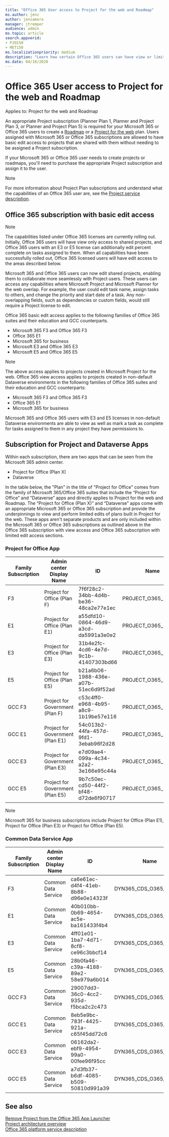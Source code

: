 ```yaml
---
title: "Office 365 User access to Project for the web and Roadmap"
ms.author: jenz
author: jenzamora
manager: jtremper
audience: admin
ms.topic: article
search.appverid: 
- PJO150
- MET150
ms.localizationpriority: medium
description: "Learn how certain Office 365 users can have view or limited edit access to Project for the web and Roadmap"
ms.date: 04/10/2020
---
```


# Office 365 User access to Project for the web and Roadmap

Applies to: Project for the web and Roadmap

An appropriate Project subscription (Planner Plan 1, Planner and Project Plan 3, or Planner and Project Plan 5) is required for your Microsoft 365 or Office 365 users to create a  [Roadmap](https://support.office.com/article/Video-Welcome-to-Roadmap-57764149-51b8-468f-a50d-9ea6a4fd835a) or a [Project for the web](https://go.microsoft.com/fwlink/?linkid=2108301) plan. Users assigned with Microsoft 365 or Office 365 subscriptions are allowed to have basic edit access to projects that are shared with them without needing to be assigned a Project subscription.

If your Microsoft 365 or Office 365 user needs to create projects or roadmaps, you'll need to purchase the appropriate Project subscription and assign it to the user.

> [!Note] 
> For more information about Project Plan subscriptions and understand what the capabilities of an Office 365 user are, see the [Project service description](/office365/servicedescriptions/project-online-service-description/project-online-service-description).

## Office 365 subscription with basic edit access

> [!Note] 
> The capabilities listed under Office 365 licenses are currently rolling out. Initially, Office 365 users will have view only access to shared projects, and Office 365 users with an E3 or E5 license can additionally edit percent complete on tasks assigned to them. When all capabilities have been successfully rolled out, Office 365 licensed users will have edit access to the areas described below.

Microsoft 365 and Office 365 users can now edit shared projects, enabling them to collaborate more seamlessly with Project users. These users can access any capabilities where Microsoft Project and Microsoft Planner for the web overlap. For example, the user could edit task name, assign tasks to others, and change the priority and start date of a task. Any non-overlapping fields, such as dependencies or custom fields, would still require a Project license to edit. 

Office 365 basic edit access applies to the following families of Office 365 suites and their education and GCC counterparts.

- Microsoft 365 F3 and Office 365 F3  
- Office 365 E1 
- Microsoft 365 for business 
- Microsoft E3 and Office 365 E3
- Microsoft E5 and Office 365 E5

> [!Note]
> The above access applies to projects created in Microsoft Project for the web. Office 365 view access applies to projects created in non-default Dataverse environments in the following families of Office 365 suites and their education and GCC counterparts: 
> - Microsoft 365 F3 and Office 365 F3  
> - Office 365 E1 
> - Microsoft 365 for business
> <p>Microsoft 365 and Office 365 users with E3 and E5 licenses in non-default Dataverse environments are able to view as well as mark a task as complete for tasks assigned to them in any project they have permissions to.

## Subscription for Project and Dataverse Apps  

Within each subscription, there are two apps that can be seen from the Microsoft 365 admin center.

- Project for Office (Plan X)
- Dataverse

In the table below, the "Plan" in the title of "Project for Office" comes from the family of Microsoft 365/Office 365 suites that include the “Project for Office” and “Dataverse” apps and directly applies to Project for the web and Roadmap. The “Project for Office (Plan X)” and “Dataverse” apps come with an appropriate Microsoft 365 or Office 365 subscription and provide the underpinnings to view and perform limited edits of plans built in Project for the web. These apps aren't separate products and are only included within the Microsoft 365 or Office 365 subscriptions as outlined above in the Office 365 subscription with view access and Office 365 subscription with limited edit access sections.


### Project for Office App

| Family Subscription | Admin center Display Name | ID | Name |
| --- | --- | --- | --- |
| F3 | Project for Office (Plan F) | 7f6f28c2-34bb-4d4b-be36-48ca2e77e1ec | PROJECT\_O365\_F3 |
| E1 | Project for Office (Plan E1) | a55dfd10-0864-46d9-a3cd-da5991a3e0e2 | PROJECT\_O365\_P1 |
| E3 | Project for Office (Plan E3) | 31b4e2fc-4cd6-4e7d-9c1b-41407303bd66 | PROJECT\_O365\_P2 |
| E5 | Project for Office (Plan E5) | b21a6b06-1988-436e-a07b-51ec6d9f52ad | PROJECT\_O365\_P3 |
| GCC F3 | Project for Government (Plan F) | c53c4ff0-e968-4b95-a8c9-1b19be57e116 | PROJECT\_O365\_F3\_GOV |
| GCC E1 | Project for Government (Plan E1) | 54c013b2-44fa-457d-9fd1-3ebab96f2d28 | PROJECT\_O365\_P1\_GOV |
| GCC E3 | Project for Government (Plan E3) | e7d09ae4-099a-4c34-a2a2-3e166e95c44a | PROJECT\_O365\_P2\_GOV |
| GCC E5 | Project for Government (Plan E5) | 9b7c50ec-cd50-44f2-bf48-d72de6f90717 | PROJECT\_O365\_P3\_GOV |

> [!NOTE]
> Microsoft 365 for business subscriptions include Project for Office (Plan E1), Project for Office (Plan E3) or Project for Office (Plan E5).

### Common Data Service App

| Family Subscription | Admin center Display Name | ID | Name |
| --- | --- | --- | --- |
| F3 | Common Data Service | ca6e61ec-d4f4-41eb-8b88-d96e0e14323f | DYN365\_CDS\_O365\_F1 |
| E1 | Common Data Service | 40b010bb-0b69-4654-ac5e-ba161433f4b4 | DYN365\_CDS\_O365\_P1 |
| E3 | Common Data Service | 4ff01e01-1ba7-4d71-8cf8-ce96c3bbcf14 | DYN365\_CDS\_O365\_P2 |
| E5 | Common Data Service | 28b0fa46-c39a-4188-89e2-58e979a6b014 | DYN365\_CDS\_O365\_P3 |
| GCC F3 | Common Data Service | 29007dd3-36c0-4cc2-935d-f5bca2c2c473 | DYN365\_CDS\_O365\_F1\_GCC |
| GCC E1 | Common Data Service | 8eb5e9bc-783f-4425-921a-c65f45dd72c6 | DYN365\_CDS\_O365\_P1\_GCC |
| GCC E3 | Common Data Service | 06162da2-ebf9-4954-99a0-00fee96f95cc | DYN365\_CDS\_O365\_P2\_GCC |
| GCC E5 | Common Data Service | a7d3fb37-b6df-4085-b509-50810d991a39 | DYN365\_CDS\_O365\_P3\_GCC |

## See also

[Remove Project from the Office 365 App Launcher](remove-project-from-the-office-365-app-launcher.md)  
[Project architecture overview](project-architecture-overview.md)</br>
[Office 365 platform service description](/office365/servicedescriptions/office-365-platform-service-description/office-365-platform-service-description)
